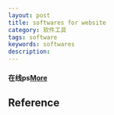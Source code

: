 ```yaml
---
layout: post
title: softwares for website
category: 软件工具
tags: software
keywords: softwares
description: 
---
```


#### 在线ps[More](https://ps.gaoding.com)

## Reference
